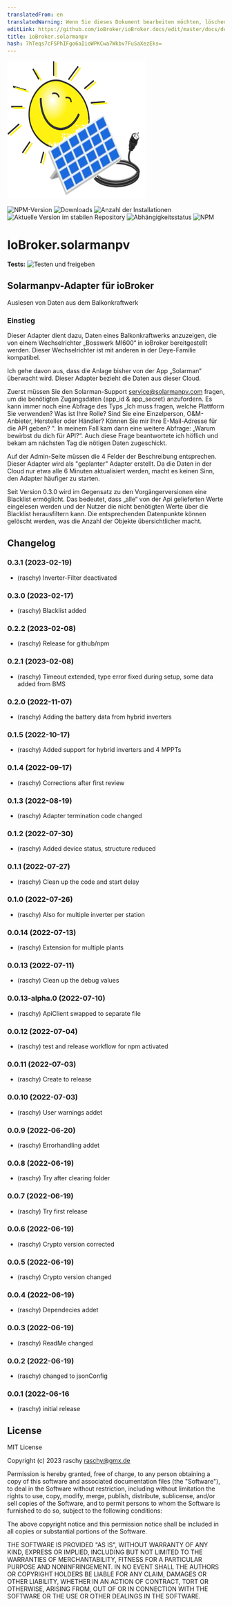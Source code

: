 ```yaml
---
translatedFrom: en
translatedWarning: Wenn Sie dieses Dokument bearbeiten möchten, löschen Sie bitte das Feld "translationsFrom". Andernfalls wird dieses Dokument automatisch erneut übersetzt
editLink: https://github.com/ioBroker/ioBroker.docs/edit/master/docs/de/adapterref/iobroker.solarmanpv/README.md
title: ioBroker.solarmanpv
hash: 7hTeqs7cFSPhIFgo6aIioWPKCwa7Wkbv7FuSaXezEks=
---
```

![Logo](../../../en/adapterref/iobroker.solarmanpv/admin/solarmanpv.png)

![NPM-Version](https://img.shields.io/npm/v/iobroker.solarmanpv.svg)
![Downloads](https://img.shields.io/npm/dm/iobroker.solarmanpv.svg)
![Anzahl der Installationen](https://iobroker.live/badges/solarmanpv-installed.svg)
![Aktuelle Version im stabilen Repository](https://iobroker.live/badges/solarmanpv-stable.svg)
![Abhängigkeitsstatus](https://img.shields.io/david/raschy/iobroker.solarmanpv.svg)
![NPM](https://nodei.co/npm/iobroker.solarmanpv.png?downloads=true)

# IoBroker.solarmanpv
**Tests:** ![Testen und freigeben](https://github.com/raschy/ioBroker.solarmanpv/workflows/Test%20and%20Release/badge.svg)

## Solarmanpv-Adapter für ioBroker
Auslesen von Daten aus dem Balkonkraftwerk

### Einstieg
Dieser Adapter dient dazu, Daten eines Balkonkraftwerks anzuzeigen, die von einem Wechselrichter „Bosswerk MI600“ in ioBroker bereitgestellt werden. Dieser Wechselrichter ist mit anderen in der Deye-Familie kompatibel.

Ich gehe davon aus, dass die Anlage bisher von der App „Solarman“ überwacht wird.
Dieser Adapter bezieht die Daten aus dieser Cloud.

Zuerst müssen Sie den Solarman-Support <service@solarmanpv.com> fragen, um die benötigten Zugangsdaten (app_id & app_secret) anzufordern.
Es kann immer noch eine Abfrage des Typs „Ich muss fragen, welche Plattform Sie verwenden? Was ist Ihre Rolle? Sind Sie eine Einzelperson, O&M-Anbieter, Hersteller oder Händler? Können Sie mir Ihre E-Mail-Adresse für die API geben? ". In meinem Fall kam dann eine weitere Abfrage: „Warum bewirbst du dich für API?“. Auch diese Frage beantwortete ich höflich und bekam am nächsten Tag die nötigen Daten zugeschickt.

Auf der Admin-Seite müssen die 4 Felder der Beschreibung entsprechen.
Dieser Adapter wird als "geplanter" Adapter erstellt.
Da die Daten in der Cloud nur etwa alle 6 Minuten aktualisiert werden, macht es keinen Sinn, den Adapter häufiger zu starten.

Seit Version 0.3.0 wird im Gegensatz zu den Vorgängerversionen eine Blacklist ermöglicht. Das bedeutet, dass „alle“ von der Api gelieferten Werte eingelesen werden und der Nutzer die nicht benötigten Werte über die Blacklist herausfiltern kann. Die entsprechenden Datenpunkte können gelöscht werden, was die Anzahl der Objekte übersichtlicher macht.

## Changelog
<!--
	Placeholder for the next version (at the beginning of the line):
	### **WORK IN PROGRESS**
-->
### 0.3.1 (2023-02-19)
* (raschy) Inverter-Filter deactivated

### 0.3.0 (2023-02-17)
* (raschy) Blacklist added

### 0.2.2 (2023-02-08)
* (raschy) Release for github/npm

### 0.2.1 (2023-02-08)
* (raschy) Timeout extended, type error fixed during setup, some data added from BMS

### 0.2.0 (2022-11-07)
* (raschy) Adding the battery data from hybrid inverters

### 0.1.5 (2022-10-17)
* (raschy) Added support for hybrid inverters and 4 MPPTs

### 0.1.4 (2022-09-17)
* (raschy) Corrections after first review

### 0.1.3 (2022-08-19)
* (raschy) Adapter termination code changed

### 0.1.2 (2022-07-30)
* (raschy) Added device status, structure reduced

### 0.1.1 (2022-07-27)
* (raschy) Clean up the code and start delay

### 0.1.0 (2022-07-26)
* (raschy) Also for multiple inverter per station

### 0.0.14 (2022-07-13)
* (raschy) Extension for multiple plants

### 0.0.13 (2022-07-11)
* (raschy) Clean up the debug values

### 0.0.13-alpha.0 (2022-07-10)
* (raschy) ApiClient swapped to separate file

### 0.0.12 (2022-07-04)
* (raschy) test and release workflow for npm activated

### 0.0.11 (2022-07-03)
* (raschy) Create to release

### 0.0.10 (2022-07-03)
* (raschy) User warnings addet

### 0.0.9 (2022-06-20)
* (raschy) Errorhandling addet

### 0.0.8 (2022-06-19)
* (raschy) Try after clearing folder

### 0.0.7 (2022-06-19)
* (raschy) Try first release

### 0.0.6 (2022-06-19)
* (raschy) Crypto version corrected

### 0.0.5 (2022-06-19)
* (raschy) Crypto version changed

### 0.0.4 (2022-06-19)

* (raschy) Dependecies addet

### 0.0.3 (2022-06-19)

* (raschy) ReadMe changed

### 0.0.2 (2022-06-19)

* (raschy) changed to jsonConfig

### 0.0.1 (2022-06-16

* (raschy) initial release

## License
MIT License

Copyright (c) 2023 raschy <raschy@gmx.de>

Permission is hereby granted, free of charge, to any person obtaining a copy
of this software and associated documentation files (the "Software"), to deal
in the Software without restriction, including without limitation the rights
to use, copy, modify, merge, publish, distribute, sublicense, and/or sell
copies of the Software, and to permit persons to whom the Software is
furnished to do so, subject to the following conditions:

The above copyright notice and this permission notice shall be included in all
copies or substantial portions of the Software.

THE SOFTWARE IS PROVIDED "AS IS", WITHOUT WARRANTY OF ANY KIND, EXPRESS OR
IMPLIED, INCLUDING BUT NOT LIMITED TO THE WARRANTIES OF MERCHANTABILITY,
FITNESS FOR A PARTICULAR PURPOSE AND NONINFRINGEMENT. IN NO EVENT SHALL THE
AUTHORS OR COPYRIGHT HOLDERS BE LIABLE FOR ANY CLAIM, DAMAGES OR OTHER
LIABILITY, WHETHER IN AN ACTION OF CONTRACT, TORT OR OTHERWISE, ARISING FROM,
OUT OF OR IN CONNECTION WITH THE SOFTWARE OR THE USE OR OTHER DEALINGS IN THE
SOFTWARE.